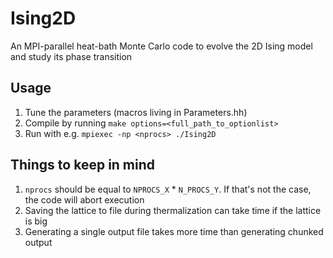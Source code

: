 # Ising2D
An MPI-parallel heat-bath Monte Carlo code to evolve the 2D Ising model and study its phase transition

## Usage
1. Tune the parameters (macros living in Parameters.hh)
2. Compile by running `make options=<full_path_to_optionlist>`
3. Run with e.g. `mpiexec -np <nprocs> ./Ising2D`

## Things to keep in mind
1. `nprocs` should be equal to `NPROCS_X` * `N_PROCS_Y`. If that's not the case, the code will abort execution
2. Saving the lattice to file during thermalization can take time if the lattice is big
3. Generating a single output file takes more time than generating chunked output
